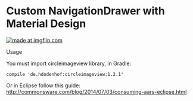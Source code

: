 # Custom NavigationDrawer with Material Design

<a href="https://imgflip.com/gif/h92ss"><img src="https://i.imgflip.com/h92ss.gif" title="made at imgflip.com"/></a>


Usage

You must import circleimageview library, in Gradle:

    compile 'de.hdodenhof:circleimageview:1.2.1'
    
    
 Or in Eclipse follow this guide: http://commonsware.com/blog/2014/07/03/consuming-aars-eclipse.html
